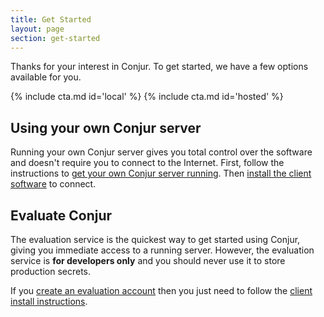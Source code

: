 ```yaml
---
title: Get Started
layout: page
section: get-started
---
```


Thanks for your interest in Conjur. To get started, we have a few options available for you.

<div class="row mt-2 equal">
  {% include cta.md id='local' %}
  {% include cta.md id='hosted' %}
</div>

## Using your own Conjur server

Running your own Conjur server gives you total control over the software and
doesn't require you to connect to the Internet. First, follow the instructions
to [get your own Conjur server running][server]. Then [install the client
software][client] to connect.

[client]: /get-started/install-conjur-cli
[server]: /get-started/install-conjur-server

## Evaluate Conjur

The evaluation service is the quickest way to get started using Conjur, giving
you immediate access to a running server. However, the evaluation service is
**for developers only** and you should never use it to store production secrets.

If you [create an evaluation account](/try) then you just need to follow the
[client install instructions][client].
